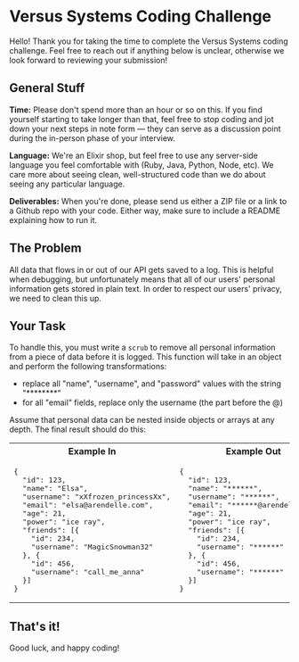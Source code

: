 # Versus Systems Coding Challenge

Hello! Thank you for taking the time to complete the Versus Systems coding challenge. Feel free to reach out if anything below is unclear, otherwise we look forward to reviewing your submission!

## General Stuff

**Time:** Please don't spend more than an hour or so on this. If you find yourself starting to take longer than that, feel free to stop coding and jot down your next steps in note form &mdash; they can serve as a discussion point during the in-person phase of your interview.

**Language:** We're an Elixir shop, but feel free to use any server-side language you feel comfortable with (Ruby, Java, Python, Node, etc). We care more about seeing clean, well-structured code than we do about seeing any particular language.

**Deliverables:** When you're done, please send us either a ZIP file or a link to a Github repo with your code. Either way, make sure to include a README explaining how to run it.


## The Problem

All data that flows in or out of our API gets saved to a log. This is helpful when debugging, but unfortunately means that all of our users' personal information gets stored in plain text. In order to respect our users' privacy, we need to clean this up.

## Your Task

To handle this, you must write a `scrub` to remove all personal information from a piece of data before it is logged. This function will take in an object and perform the following transformations:
* replace all "name", "username", and "password" values with the string "********"
* for all "email" fields, replace only the username (the part before the @)

Assume that personal data can be nested inside objects or arrays at any depth. The final result should do this:

<table>
  <tr>
    <th>
      Example In
    </th>
    <th>
      Example Out
    </th>
  </tr>
  <tr>
    <td>
      <pre>
{
  "id": 123,
  "name": "Elsa",
  "username": "xXfrozen_princessXx",
  "email": "elsa@arendelle.com",
  "age": 21,
  "power": "ice ray",
  "friends": [{
    "id": 234,
    "username": "MagicSnowman32"
  }, {
    "id": 456,
    "username": "call_me_anna"
  }]
}
</pre>
</td>
<td>
<pre>
{
  "id": 123,
  "name": "******",
  "username": "******",
  "email": "******@arendelle.com",
  "age": 21,
  "power": "ice ray",
  "friends": [{
    "id": 234,
    "username": "******"
  }, {
    "id": 456,
    "username": "******"
  }]
}
</pre>
</td>
</tr>
</table>

## That's it!
Good luck, and happy coding!
